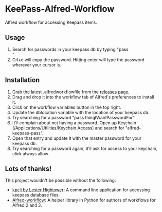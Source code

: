 # KeePass-Alfred-Workflow
Alfred workflow for accessing Keepass items.

## Usage

1. Search for passwords in your keepass db by typing "pass <search phrase>"
2. Crl+c will copy the password. Hitting enter will type the password wherever your cursor is.

## Installation

1. Grab the latest .alfredworkflowfile from the [releases page](https://github.com/karsai5/KeePass-Alfred-Workflow/releases).
2. Drag and drop it into the workflow tab of Alfred's preferences to install it.
3. Click on the workflow variables button in the top right.
4. Update the dblocation variable with the location of your keepass db.
5. Try searching for a password "pass thingIWantPasswordFor"
6. It'll complain about not having a password. Open up Keychain (/Applications/Utilities/Keychain Access) and search for "alfred-keepass-pass".
7. Open that entry and update it with the master password for your keepass db.
8. Try searching for a password again, it'll ask for access to your keychain, click always allow.

## Lots of thanks!
This project wouldn't be possible without the following:

- [kpcli by Lester Hightower](http://kpcli.sourceforge.net/): A command line application for accessing keepass database files.
- [Alfred-workflow](https://github.com/deanishe/alfred-workflow): A helper library in Python for authors of workflows for Alfred 2 and 3.
